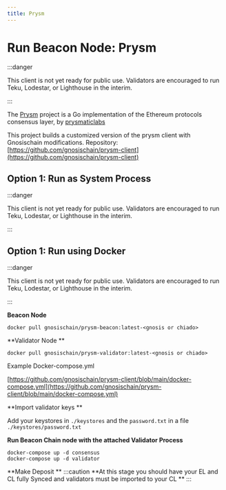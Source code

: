 ```yaml
---
title: Prysm
---
```

# Run Beacon Node: Prysm

:::danger

This client is not yet ready for public use. Validators are encouraged to run Teku, Lodestar, or Lighthouse in the interim.

:::

The [Prysm](https://github.com/prysmaticlabs/prysm) project is a Go implementation of the Ethereum protocols consensus layer, by [prysmaticlabs](https://prysmaticlabs.com/)

This project builds a customized version of the prysm client with Gnosischain modifications.
Repository: [https://github.com/gnosischain/prysm-client](https://github.com/gnosischain/prysm-client) 

## Option 1: Run as System Process

:::danger

This client is not yet ready for public use. Validators are encouraged to run Teku, Lodestar, or Lighthouse in the interim.

:::

## Option 1: Run using Docker

:::danger

This client is not yet ready for public use. Validators are encouraged to run Teku, Lodestar, or Lighthouse in the interim.

:::

**Beacon Node**

```
docker pull gnosischain/prysm-beacon:latest-<gnosis or chiado> 
```

**Validator Node **

```
docker pull gnosischain/prysm-validator:latest-<gnosis or chiado> 
```

Example Docker-compose.yml 

[https://github.com/gnosischain/prysm-client/blob/main/docker-compose.yml](https://github.com/gnosischain/prysm-client/blob/main/docker-compose.yml) 

**Import validator keys **

Add your keystores in `./keystores` and the `password.txt` in a file `./keystores/password.txt`

**Run Beacon Chain node with the attached Validator Process**

```
docker-compose up -d consensus
docker-compose up -d validator
```

**Make Deposit **
:::caution
**At this stage you should have your EL and CL fully Synced and validators must be imported to your CL **
:::
